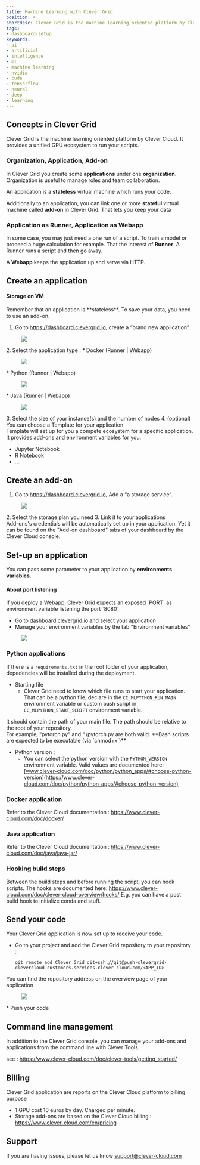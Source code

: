 ```yaml
---
title: Machine Learning with Clever Grid
position: 4
shortdesc: Clever Grid is the machine learning oriented platform by Clever Cloud. It provides a unified GPU ecosystem to run your scripts.
tags:
- dashboard-setup
keywords:
- ai
- artificial
- intelligence
- ml
- machine learning
- nvidia
- cuda
- tensorflow
- neural
- deep 
- learning
---
```


## Concepts in Clever Grid

Clever Grid is the machine learning oriented platform by Clever Cloud. It provides a unified GPU ecosystem to run your scripts.

### Organization, Application, Add-on

In Clever Grid you create some **applications** under one **organization**.
Organization is useful to manage roles and team collaboration.

An application is a **stateless** virtual machine which runs your code.

Additionally to an application, you can link one or more **stateful** virtual machine called **add-on** in Clever Grid. That lets
you keep your data

### Application as Runner, Application as Webapp

In some case, you may just need a one run of a script. To train a model or proceed a huge calculation for example. That the
interest of **Runner**. A Runner runs a script and then go away.

A **Webapp** keeps the application up and serve via HTTP.

## Create an application

<div class="panel panel-warning">
  <div class="panel-heading">
    <h4 class="panel-title">Storage on VM</h4>
  </div>
  <div class="panel-body">
    Remember that an application is **stateless**. To save your data, you need to use an add-on.
  </div>
</div>

1. Go to https://dashboard.clevergrid.io, create a “brand new application”.
<figure class="cc-content-img" >
  <img src="/doc/assets/images/create-application.png" data-action="zoom"/>
</figure>
2. Select the application type :
   * Docker (Runner | Webapp)
<figure class="cc-content-img" >
  <img src="/doc/assets/images/docker.png"/>
</figure>
   * Python (Runner | Webapp)
<figure class="cc-content-img" >
  <img src="/doc/assets/images/python.png"/>
</figure>
   * Java (Runner | Webapp)
<figure class="cc-content-img" >
  <img src="/doc/assets/images/java.png"/>
</figure>
3. Select the size of your instance(s) and the number of nodes
4. (optional) You can choose a Template for your application
  <div class="panel panel-info">
  <div class="panel-body">
    Template will set up for you a compete ecosystem for a specific application. It provides add-ons and environment 
   variables for you.
   <ul>
      <li>Jupyter Notebook</li>
      <li>R Notebook</li>
      <li>…</li>
   </ul>
  </div>
</div>

## Create an add-on

1. Go to https://dashboard.clevergrid.io, Add a “a storage service”.
<figure class="cc-content-img" >
<img src="/doc/assets/images/addons.png" data-action="zoom"/>
</figure>
2. Select the storage plan you need
3. Link it to your applications
<div class="panel panel-info">
  <div class="panel-body">
    Add-ons's credentials will be automatically set up in your application. Yet it can be found on the "Add-on dashboard" tabs of your dashboard by the Clever Cloud console.
  </div>
</div>

## Set-up an application

You can pass some parameter to your application by **environments variables**.

<div class="panel panel-warning">
  <div class="panel-heading">
    <h4 class="panel-title">About port listening</h4>
  </div>
  <div class="panel-body">
    If you deploy a Webapp, Clever Grid expects an exposed `PORT` as environment variable listening the port `8080`
  </div>
</div>

- Go to [dashboard.clevergrid.io](https://dashboard.clevergrid.io) and select your application
- Manage your environment variables by the tab "Environment variables" 
<figure class="cc-content-img" >
<img src="/doc/assets/images/env-selection.png" data-action="zoom"/>
</figure>

### Python applications

If there is a `requirements.txt` in the root folder of your application, depedencies will be installed during the deployment.

* Starting file
  * Clever Grid need to know  which file runs to start your application. That can be a python file, declare in the
 `CC_MLPYTHON_RUN_MAIN` environment variable or custom bash script in `CC_MLPYTHON_START_SCRIPT` environment variable.
 <div class="panel panel-warning">
  <div class="panel-body">
    It should contain the path of your main file. The path should be relative to the root of your repository.
  </div>
</div>
For example, “pytorch.py” and “./pytorch.py are both valid.
**Bash scripts are expected to be executable (via `chmod+x`)** 

* Python version : 
  * You can select the python version with the `PYTHON_VERSION` environment variable. Valid values are documented here: [www.clever-cloud.com/doc/python/python_apps/#choose-python-version](https://www.clever-cloud.com/doc/python/python_apps/#choose-python-version)

### Docker application

Refer to the Clever Cloud documentation : https://www.clever-cloud.com/doc/docker/

### Java application

Refer to the Clever Cloud documentation : https://www.clever-cloud.com/doc/java/java-jar/

### Hooking build steps

Between the build steps and before running the script, you can hook scripts. The hooks are documented here: https://www.clever-cloud.com/doc/clever-cloud-overview/hooks/
E.g. you can have a post build hook to initialize conda and stuff.

## Send your code

Your Clever Grid application is now set up to receive your code.

* Go to your project and add the Clever Grid repository to your repository :

      git remote add Clever Grid git+ssh://git@push-clevergrid-clevercloud-customers.services.clever-cloud.com/<APP_ID>
 <div class="panel panel-info">
  <div class="panel-body">
    You can find the repository address on the overview page of your application
    <figure class="cc-content-img" >
<img src="/doc/assets/images/git-url.png" data-action="zoom"/>
</figure>
  </div>
</div>
* Push your code

## Command line management

In addition to the Clever Grid console, you can manage your add-ons and applications from the command line with Clever Tools.

see : https://www.clever-cloud.com/doc/clever-tools/getting_started/

## Billing

Clever Grid application are reports on the Clever Cloud platform to billing purpose

* 1 GPU cost 10 euros by day. Charged per minute.
* Storage add-ons are based on the Clever Cloud billing : https://www.clever-cloud.com/en/pricing

## Support

If you are having issues, please let us know support@clever-cloud.com
